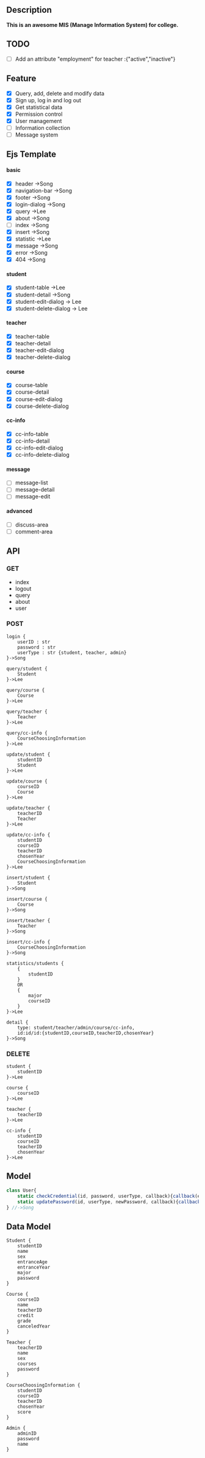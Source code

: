## Description
**This is an awesome MIS (Manage Information System) for college.** 

## TODO
+ [ ] Add an attribute "employment" for teacher :{"active","inactive"}

## Feature
+ [x] Query, add, delete and modify data
+ [x] Sign up, log in and log out
+ [x] Get statistical data
+ [x] Permission control
+ [x] User management
+ [ ] Information collection
+ [ ] Message system

## Ejs Template
#### basic
+ [x] header ->Song
+ [x] navigation-bar ->Song
+ [x] footer ->Song
+ [x] login-dialog ->Song
+ [x] query ->Lee
+ [x] about ->Song
+ [ ] index ->Song
+ [x] insert ->Song
+ [x] statistic ->Lee
+ [x] message ->Song
+ [x] error ->Song
+ [x] 404 ->Song
#### student
+ [x] student-table  ->Lee
+ [x] student-detail ->Song
+ [x] student-edit-dialog -> Lee
+ [x] student-delete-dialog -> Lee
#### teacher
+ [x] teacher-table
+ [x] teacher-detail
+ [x] teacher-edit-dialog
+ [x] teacher-delete-dialog
#### course
+ [x] course-table
+ [x] course-detail
+ [x] course-edit-dialog
+ [x] course-delete-dialog
#### cc-info
+ [x] cc-info-table
+ [x] cc-info-detail
+ [x] cc-info-edit-dialog
+ [x] cc-info-delete-dialog
#### message
+ [ ] message-list
+ [ ] message-detail
+ [ ] message-edit
#### advanced
+ [ ] discuss-area
+ [ ] comment-area

## API
### GET
+ index
+ logout
+ query
+ about
+ user
### POST
```
login {
    userID : str
    password : str
    userType : str {student, teacher, admin}
}->Song

query/student {
    Student
}->Lee

query/course {
    Course
}->Lee

query/teacher {
    Teacher
}->Lee

query/cc-info {
    CourseChoosingInformation
}->Lee

update/student {
    studentID
    Student
}->Lee

update/course {
    courseID
    Course
}->Lee

update/teacher {
    teacherID
    Teacher
}->Lee

update/cc-info {
    studentID
    courseID
    teacherID
    chosenYear
    CourseChoosingInformation
}->Lee

insert/student {
    Student
}->Song

insert/course {
    Course
}->Song

insert/teacher {
    Teacher
}->Song

insert/cc-info {
    CourseChoosingInformation
}->Song

statistics/students {
    {
        studentID
    }
    OR
    {
        major
        courseID
    }
}->Lee

detail {
    type: student/teacher/admin/course/cc-info,
    id:id/id:{studentID,courseID,teacherID,chosenYear}
}->Song
```
### DELETE
```
student {
    studentID
}->Lee

course {
    courseID
}->Lee

teacher {
    teacherID
}->Lee

cc-info {
    studentID
    courseID
    teacherID
    chosenYear
}->Lee
```

## Model
```javascript
class User{
    static checkCredential(id, password, userType, callback){callback(error, valid)};
    static updatePassword(id, userType, newPassword, callback){callback(error)};
} //->Song

```

## Data Model
```
Student {
    studentID
    name
    sex
    entranceAge
    entranceYear
    major
    password
}

Course {
    courseID
    name
    teacherID
    credit
    grade
    canceledYear
}

Teacher {
    teacherID
    name
    sex
    courses
    password
}

CourseChoosingInformation {
    studentID
    courseID
    teacherID
    chosenYear
    score
}

Admin {
    adminID
    password
    name
}
```
